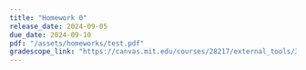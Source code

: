 ```yaml
---
title: "Homework 0"
release_date: 2024-09-05
due_date: 2024-09-10
pdf: "/assets/homeworks/test.pdf"
gradescope_link: "https://canvas.mit.edu/courses/28217/external_tools/369"
---
```

